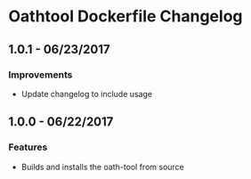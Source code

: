 Oathtool Dockerfile Changelog
==============================
1.0.1 - 06/23/2017
------------------
### Improvements
- Update changelog to include usage

1.0.0 - 06/22/2017
------------------
### Features
- Builds and installs the oath-tool from source
